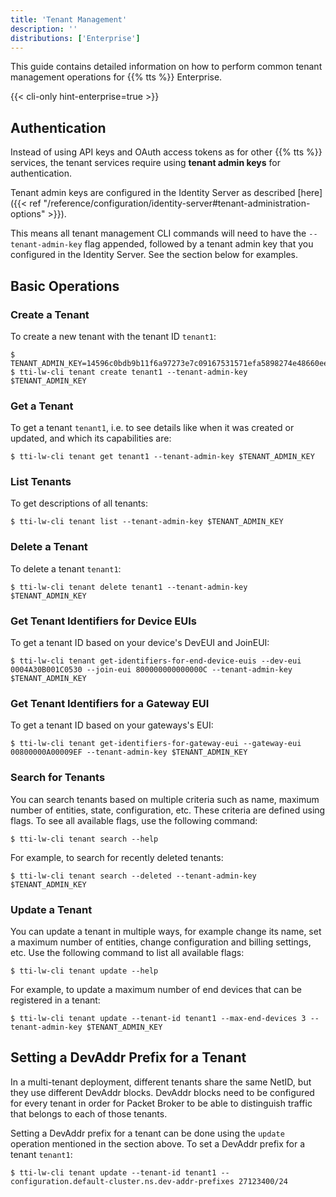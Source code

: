 ```yaml
---
title: 'Tenant Management'
description: ''
distributions: ['Enterprise']
---
```


This guide contains detailed information on how to perform common tenant management operations for {{% tts %}} Enterprise.

<!--more-->

{{< cli-only hint-enterprise=true >}}

## Authentication

Instead of using API keys and OAuth access tokens as for other {{% tts %}} services, the tenant services require using **tenant admin keys** for authentication.

Tenant admin keys are configured in the Identity Server as described [here]({{< ref "/reference/configuration/identity-server#tenant-administration-options" >}}).

This means all tenant management CLI commands will need to have the `--tenant-admin-key` flag appended, followed by a tenant admin key that you configured in the Identity Server. See the section below for examples.

## Basic Operations

### Create a Tenant

To create a new tenant with the tenant ID `tenant1`:

```
$ TENANT_ADMIN_KEY=14596c0bdb9b11f6a97273e7c09167531571efa5898274e48660ee8d08f62b67
$ tti-lw-cli tenant create tenant1 --tenant-admin-key $TENANT_ADMIN_KEY
```

### Get a Tenant

To get a tenant `tenant1`, i.e. to see details like when it was created or updated, and which its capabilities are:

```
$ tti-lw-cli tenant get tenant1 --tenant-admin-key $TENANT_ADMIN_KEY
```

### List Tenants

To get descriptions of all tenants:

```
$ tti-lw-cli tenant list --tenant-admin-key $TENANT_ADMIN_KEY
```

### Delete a Tenant

To delete a tenant `tenant1`:

```
$ tti-lw-cli tenant delete tenant1 --tenant-admin-key $TENANT_ADMIN_KEY
```

### Get Tenant Identifiers for Device EUIs

To get a tenant ID based on your device's DevEUI and JoinEUI:

```
$ tti-lw-cli tenant get-identifiers-for-end-device-euis --dev-eui 0004A30B001C0530 --join-eui 800000000000000C --tenant-admin-key $TENANT_ADMIN_KEY
```

### Get Tenant Identifiers for a Gateway EUI

To get a tenant ID based on your gateways's EUI:

```
$ tti-lw-cli tenant get-identifiers-for-gateway-eui --gateway-eui 00800000A00009EF --tenant-admin-key $TENANT_ADMIN_KEY
```

### Search for Tenants

You can search tenants based on multiple criteria such as name, maximum number of entities, state, configuration, etc. These criteria are defined using flags. To see all available flags, use the following command:

```
$ tti-lw-cli tenant search --help
```

For example, to search for recently deleted tenants:

```
$ tti-lw-cli tenant search --deleted --tenant-admin-key $TENANT_ADMIN_KEY
```

### Update a Tenant

You can update a tenant in multiple ways, for example change its name, set a maximum number of entities, change configuration and billing settings, etc. Use the following command to list all available flags:

```
$ tti-lw-cli tenant update --help
```

For example, to update a maximum number of end devices that can be registered in a tenant:

```
$ tti-lw-cli tenant update --tenant-id tenant1 --max-end-devices 3 --tenant-admin-key $TENANT_ADMIN_KEY
```

## Setting a DevAddr Prefix for a Tenant

In a multi-tenant deployment, different tenants share the same NetID, but they use different DevAddr blocks. DevAddr blocks need to be configured for every tenant in order for Packet Broker to be able to distinguish traffic that belongs to each of those tenants.

Setting a DevAddr prefix for a tenant can be done using the `update` operation mentioned in the section above. To set a DevAddr prefix for a tenant `tenant1`:

```
$ tti-lw-cli tenant update --tenant-id tenant1 --configuration.default-cluster.ns.dev-addr-prefixes 27123400/24
```
